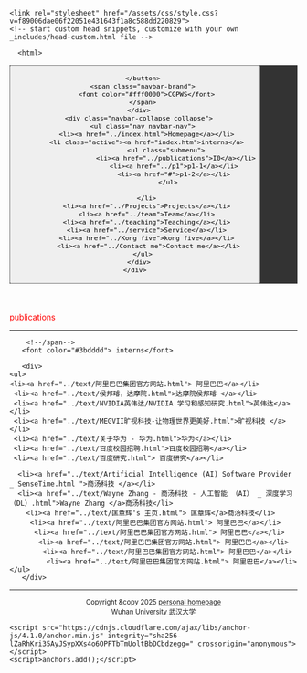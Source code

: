  
<html lang="en-US">
  <head>
    <meta charset="UTF-8">
    <meta http-equiv="X-UA-Compatible" content="IE=edge">
    <meta name="viewport" content="width=device-width, initial-scale=1">

<!-- Begin Jekyll SEO tag v2.8.0 -->
<title>周忠红</title>
<meta name="generator" content="Jekyll v3.10.0" />
<meta property="og:title" content="周忠红" />
<meta property="og:locale" content="en_US" />
<link rel="canonical" href="https://zhouzh0201.github.io/Publications/" />
<meta property="og:url" content="https://zhouzh0201.github.io/publications/" />
<meta property="og:site_name" content="周忠红" />
<meta property="og:type" content="website" />
<meta name="twitter:card" content="summary" />
<meta property="twitter:title" content="周忠红" />
<script type="application/ld+json">
{"@context":"https://schema.org","@type":"WebPage","headline":"周忠红","url":"https://zhouzh0201.github.io/servicepublications/"}</script>
<!-- End Jekyll SEO tag -->

    <link rel="stylesheet" href="/assets/css/style.css?v=f89006dae06f22051e431643f1a8c588dd220829">
    <!-- start custom head snippets, customize with your own _includes/head-custom.html file -->

<!-- Setup Google Analytics -->



<!-- You can set your favicon here -->
<!-- link rel="shortcut icon" type="image/x-icon" href="/favicon.ico" -->

<!-- end custom head snippets -->

  </head>
  <body>
    <div class="container-lg px-3 my-5 markdown-body">
      
      
      <html>
 <head>
  <meta charset="utf-8" />
  <meta name="author" content="persinal homepage" />
  <meta name="viewport" content="width=device-width, initial-scale=1.0" />
    <!--***************-->
  
 <title>ZhouZhonghong's主页建造中.......  </title>
    <meta name="google-site-verification" content="4aUJl2I7hcddtjYkcxpnrotZMt3zwgFPboCdEiZsUc0" />
    <meta charset="utf-8" />
    <meta http-equiv="X-UA-Compatible" content="IE=edge" />
    <meta name="viewport" content="width=device-width,initial-scale=1.0" />
    <meta name="description" content="ZhouZhonghong's Home Page" />
    <meta name="author" content="ZhouZhonghong" />
 <link rel="shortcut icon" href="favicon.ico" />
 <link href="https://fonts.googleapis.com/css?family=Lato:300,400,300italic,400italic" rel="stylesheet" type="text/css" />
    <link href="https://fonts.googleapis.com/css?family=Montserrat:400,700" rel="stylesheet" type="text/css" />

 <link href="https://apps.bdimg.com/libs/bootstrap/3.3.4/css/bootstrap.min.css" rel="stylesheet" />

  <link href="https://apps.bdimg.com/libs/fontawesome/4.2.0/css/font-awesome.min.css" rel="stylesheet" />

 <link id="theme-style" rel="stylesheet" href="styles.min.css" />
 <title>zhouzhonghong - Wuhan University</title>

  <link href="static/bootstrap/css/bootstrap.css" rel="stylesheet" />
  <link href="static/xin.css" rel="stylesheet" />




 <link rel="stylesheet" href="../static/pixyll.css" type="text/css" />
</head>
 <title>Homepage-ZhouZhonghong's Home Page, 主页建造中....... </title>
<body>
 <!-- ******HEADER****** -->


   <title>Publications</title>

  <link href="../static/bootstrap/css/bootstrap.css" rel="stylesheet" />
  <link href="../static/xin.css" rel="stylesheet" />


<!--/head-->

 <!--title>二级菜单</title-->
<style>
  nav{
    background-color:#333;
  }
  nav ul{
    list-style type:none;
    margin:0
    padding:0
  }
  nav ul a{
    display:black;
    padding: 10px 20px;
    text-decoration:none;
    color:white;
    }
    nav ul li hover>a{
      backgeound-color:#555;
    }
    nav ul li ul{
      display:none;
    }
    nav ul li haver>ul{
      display:block;
    }
   </style>
  
<body>
  <nav class="navbar navbar-inverse navbar-fixed-top">
    <div class="container">
      <div class="navbar-header">
        <button type="button" class="navbar-toggle" data-toggle="collapse" data-target=".navbar-collapse">
          <span class="icon-bar"></span>
          <span class="icon-bar"></span>
          <span class="icon-bar"></span>

        </button>
        <span class="navbar-brand">
          <font color="#fff0000">CGPWS</font>
        </span>
      </div>
      <div class="navbar-collapse collapse">
        <ul class="nav navbar-nav">
          <li><a href="../index.html">Homepage</a></li>
          <li class="active"><a href="index.htm">interns</a>
                    <ul class="submenu">
                         <li><a href="../publications">I0</a></li>
                        <li><a href="../p1">p1-1</a></li>
                        <li><a href="#">p1-2</a></li>
                     </ul>
       
          </li>
          <li><a href="../Projects">Projects</a></li>
          <li><a href="../team">Team</a></li>
          <li><a href="../teaching">Teaching</a></li>
          <li><a href="../service">Service</a></li>
          <li><a href="../Kong five">kong five</a></li>
           <li><a href="../Contact me">Contact me</a></li>
        </ul>
      </div>
    </div>
  </nav>

  <div class="container" style="margin-top: 50px;">
 <span class="navbar-brand">
          <font color="#ff0000">publications</font>
        </span>
   
  <hr>
        <!--span class="navbar-brand"-->
         
        <!--/span-->
       <font color="#3bdddd"> interns</font>
              
       <div>        
    <ul> 
    <li><a href="../text/阿里巴巴集团官方网站.html"> 阿里巴巴</a></li>
     <li><a href="../text/侯邦璿，达摩院.html">达摩院侯邦璿 </a></li>
     <li><a href="../text/NVIDIA英伟达/NVIDIA 学习和感知研究.html">英伟达</a></li>
     <li><a href="../text/MEGVII旷视科技-让物理世界更美好.html">旷视科技 </a></li>
     <li><a href="../text/关于华为 - 华为.html">华为</a></li>
     <li><a href="../text/百度校园招聘.html">百度校园招聘</a></li>
     <li><a href="../text/百度研究.html"> 百度研究</a></li>
    
      <li><a href="../text/Artificial Intelligence (AI) Software Provider _ SenseTime.html ">商汤科技 </a></li>
      <li><a href="../text/Wayne Zhang - 商汤科技 - 人工智能 （AI） _ 深度学习 （DL）.html">Wayne Zhang </a>商汤科技</li>
        <li><a href="../text/匡章辉's 主页.html"> 匡章辉</a>商汤科技</li>
         <li><a href="../text/阿里巴巴集团官方网站.html"> 阿里巴巴</a></li>
          <li><a href="../text/阿里巴巴集团官方网站.html"> 阿里巴巴</a></li>
           <li><a href="../text/阿里巴巴集团官方网站.html"> 阿里巴巴</a></li>
            <li><a href="../text/阿里巴巴集团官方网站.html"> 阿里巴巴</a></li>
             <li><a href="../text/阿里巴巴集团官方网站.html"> 阿里巴巴</a></li>
    </ul>
       </div>
 <hr> 
 
<div align="center">
      <small>Copyright &amp;copy 2025 <a href="https://zhouzh0201.github.io/"> personal homepage</a></small>
      <br />
      <small><a href="https://www.whu.edu.cn/">Wuhan University 武汉大学</a></small>
  </div>

 
<script src="../static/jquery.js"></script>
<script src="../static/bootstrap/js/bootstrap.js"></script>

 
 <!--/body--><!--/html-->


      
    
    <script src="https://cdnjs.cloudflare.com/ajax/libs/anchor-js/4.1.0/anchor.min.js" integrity="sha256-lZaRhKri35AyJSypXXs4o6OPFTbTmUoltBbDCbdzegg=" crossorigin="anonymous"></script>
    <script>anchors.add();</script>
  <!--/body-->
 
